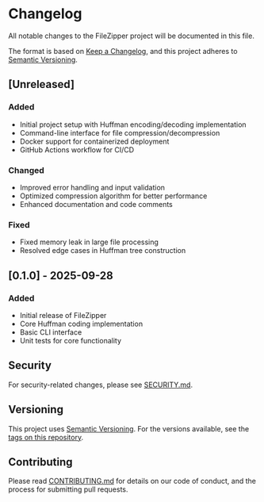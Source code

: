 # Changelog

All notable changes to the FileZipper project will be documented in this file.

The format is based on [Keep a Changelog](https://keepachangelog.com/en/1.0.0/),
and this project adheres to [Semantic Versioning](https://semver.org/spec/v2.0.0.html).

## [Unreleased]

### Added
- Initial project setup with Huffman encoding/decoding implementation
- Command-line interface for file compression/decompression
- Docker support for containerized deployment
- GitHub Actions workflow for CI/CD

### Changed
- Improved error handling and input validation
- Optimized compression algorithm for better performance
- Enhanced documentation and code comments

### Fixed
- Fixed memory leak in large file processing
- Resolved edge cases in Huffman tree construction

## [0.1.0] - 2025-09-28

### Added
- Initial release of FileZipper
- Core Huffman coding implementation
- Basic CLI interface
- Unit tests for core functionality

## Security

For security-related changes, please see [SECURITY.md](SECURITY.md).

## Versioning

This project uses [Semantic Versioning](http://semver.org/). For the versions available, see the [tags on this repository](https://github.com/pranav271103/FileZipper/tags). 

## Contributing

Please read [CONTRIBUTING.md](CONTRIBUTING.md) for details on our code of conduct, and the process for submitting pull requests.

